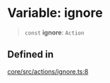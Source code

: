 # Variable: ignore

> `const` **ignore**: `Action`

## Defined in

[core/src/actions/ignore.ts:8](https://github.com/ai16z/eliza/blob/ee5422db5e0eb83afc9385308b6f420315c50414/core/src/actions/ignore.ts#L8)

